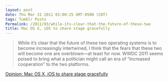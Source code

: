 ```yaml
---
layout: post
date: Thu Mar 31 2011 01:00:25 GMT-0500 (CDT)
tags: Tumblr Posts
Permalink: /2011/03/while-its-clear-that-the-future-of-these-two
title: Mac OS X, iOS to share stage gracefully
---
```


> While it’s clear that the future of these two operating systems is to become increasingly intertwined, I think that the fears that these two will become one are overblown—at least for now. WWDC 2011 seems poised to bring what a politician might call an era of “increased cooperation” to the two platforms.

[Opinion: Mac OS X, iOS to share stage gracefully](http://www.macworld.com/article/158882/2011/03/macosx_ios_wwdc.html)
